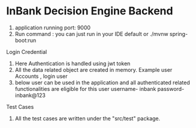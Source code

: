 # InBank Decision Engine Backend

1. application running port: 9000
2. Run command : you can just run in your IDE default or ./mvnw spring-boot:run

Login Credential
1. Here Authentication is handled using jwt token
2. All the data related object are created in memory. Example user Accounts , login user
3. below user can be used in the application and all authenticated related functionalities are eligible for this user
          username- inbank
          password- inbank@123

Test Cases
1. All the test cases are written under the "src/test" package.